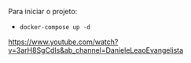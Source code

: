 Para iniciar o projeto:

- `docker-compose up -d`

https://www.youtube.com/watch?v=3arH8SgCdIs&ab_channel=DanieleLeaoEvangelista
